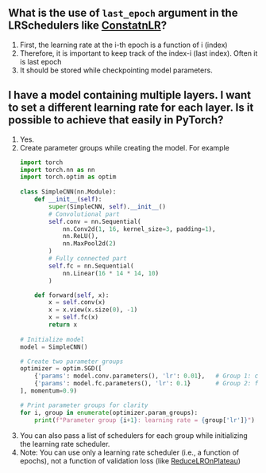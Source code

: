 ## What is the use of `last_epoch` argument in the LRSchedulers like [ConstatnLR](https://docs.pytorch.org/docs/2.9/generated/torch.optim.lr_scheduler.ConstantLR.html)?
 1. First, the learning rate at the i-th epoch is a function of i (index)
 2. Therefore, it is important to keep track of the index-i (last index). Often it is last epoch
 3. It should be stored while checkpointing model parameters.

## I have a model containing multiple layers. I want to set a different learning rate for each layer. Is it possible to achieve that easily in PyTorch?
 1. Yes.
 2. Create parameter groups while creating the model. For example
    ```python
    import torch
    import torch.nn as nn
    import torch.optim as optim    
   
    class SimpleCNN(nn.Module):
        def __init__(self):
            super(SimpleCNN, self).__init__()
            # Convolutional part
            self.conv = nn.Sequential(
                nn.Conv2d(1, 16, kernel_size=3, padding=1),
                nn.ReLU(),
                nn.MaxPool2d(2)
            )
            # Fully connected part
            self.fc = nn.Sequential(
                nn.Linear(16 * 14 * 14, 10)
            )
    
        def forward(self, x):
            x = self.conv(x)
            x = x.view(x.size(0), -1)
            x = self.fc(x)
            return x
        
    # Initialize model
    model = SimpleCNN()
    
    # Create two parameter groups
    optimizer = optim.SGD([
        {'params': model.conv.parameters(), 'lr': 0.01},   # Group 1: conv layers
        {'params': model.fc.parameters(), 'lr': 0.1}       # Group 2: fc layers
    ], momentum=0.9)
    
    # Print parameter groups for clarity
    for i, group in enumerate(optimizer.param_groups):
        print(f"Parameter group {i+1}: learning rate = {group['lr']}")

    ```
 3. You can also pass a list of schedulers for each group while initializing the learning rate scheduler.
 4. Note: You can use only a learning rate scheduler (i.e., a function of epochs), not a function of validation loss (like [ReduceLROnPlateau](https://docs.pytorch.org/docs/2.9/generated/torch.optim.lr_scheduler.ReduceLROnPlateau.html))
